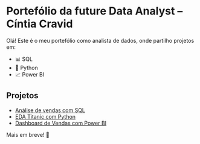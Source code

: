 # Portefólio da future Data Analyst – Cíntia Cravid

Olá! Este é o meu portefólio como analista de dados, onde partilho projetos em:

- 📊 SQL
- 🐍 Python
- 📈 Power BI

## Projetos

- [Análise de vendas com SQL](./sql-projects/retail-sales-analysis)
- [EDA Titanic com Python](./python-projects/titanic-eda)
- [Dashboard de Vendas com Power BI](./powerbi-dashboards/sales-report)

Mais em breve! 🚀
